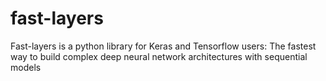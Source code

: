 # fast-layers
Fast-layers is a python library for Keras and Tensorflow users: The fastest way to build complex deep neural network architectures with sequential models
